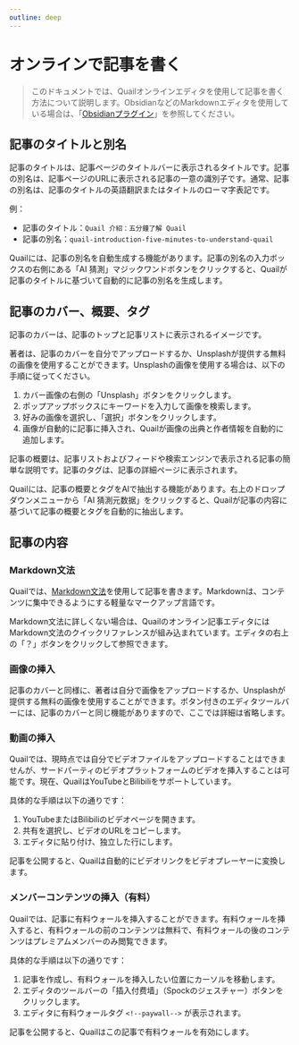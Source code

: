 ```yaml
---
outline: deep
---
```


# オンラインで記事を書く

> このドキュメントでは、Quailオンラインエディタを使用して記事を書く方法について説明します。ObsidianなどのMarkdownエディタを使用している場合は、「[Obsidianプラグイン](./obsidian-plugin.md)」を参照してください。

## 記事のタイトルと別名

記事のタイトルは、記事ページのタイトルバーに表示されるタイトルです。記事の別名は、記事ページのURLに表示される記事の一意の識別子です。通常、記事の別名は、記事のタイトルの英語翻訳またはタイトルのローマ字表記です。

例：

- 記事のタイトル：`Quail 介紹：五分鐘了解 Quail`
- 記事の別名：`quail-introduction-five-minutes-to-understand-quail`

Quailには、記事の別名を自動生成する機能があります。記事の別名の入力ボックスの右側にある「AI 猜測」マジックワンドボタンをクリックすると、Quailが記事のタイトルに基づいて自動的に記事の別名を生成します。

## 記事のカバー、概要、タグ

記事のカバーは、記事のトップと記事リストに表示されるイメージです。

著者は、記事のカバーを自分でアップロードするか、Unsplashが提供する無料の画像を使用することができます。Unsplashの画像を使用する場合は、以下の手順に従ってください。

1. カバー画像の右側の「Unsplash」ボタンをクリックします。
2. ポップアップボックスにキーワードを入力して画像を検索します。
3. 好みの画像を選択し、「選択」ボタンをクリックします。
4. 画像が自動的に記事に挿入され、Quailが画像の出典と作者情報を自動的に追加します。

記事の概要は、記事リストおよびフィードや検索エンジンで表示される記事の簡単な説明です。記事のタグは、記事の詳細ページに表示されます。

Quailには、記事の概要とタグをAIで抽出する機能があります。右上のドロップダウンメニューから「AI 猜測元数据」をクリックすると、Quailが記事の内容に基づいて記事の概要とタグを自動的に抽出します。

## 記事の内容

### Markdown文法

Quailでは、[Markdown文法](https://www.markdownguide.org/basic-syntax/)を使用して記事を書きます。Markdownは、コンテンツに集中できるようにする軽量なマークアップ言語です。

Markdown文法に詳しくない場合は、Quailのオンライン記事エディタにはMarkdown文法のクイックリファレンスが組み込まれています。エディタの右上の「？」ボタンをクリックして参照できます。

### 画像の挿入

記事のカバーと同様に、著者は自分で画像をアップロードするか、Unsplashが提供する無料の画像を使用することができます。ボタン付きのエディタツールバーには、記事のカバーと同じ機能がありますので、ここでは詳細は省略します。

### 動画の挿入

Quailでは、現時点では自分でビデオファイルをアップロードすることはできませんが、サードパーティのビデオプラットフォームのビデオを挿入することは可能です。現在、QuailはYouTubeとBilibiliをサポートしています。

具体的な手順は以下の通りです：

1. YouTubeまたはBilibiliのビデオページを開きます。
2. 共有を選択し、ビデオのURLをコピーします。
3. エディタに貼り付け、独立した行にします。

記事を公開すると、Quailは自動的にビデオリンクをビデオプレーヤーに変換します。

### メンバーコンテンツの挿入（有料）

Quailでは、記事に有料ウォールを挿入することができます。有料ウォールを挿入すると、有料ウォールの前のコンテンツは無料で、有料ウォールの後のコンテンツはプレミアムメンバーのみ閲覧できます。

具体的な手順は以下の通りです：

1. 記事を作成し、有料ウォールを挿入したい位置にカーソルを移動します。
2. エディタのツールバーの「插入付费墙」（Spockのジェスチャー）ボタンをクリックします。
3. エディタに有料ウォールタグ `<!--paywall-->` が表示されます。

記事を公開すると、Quailはこの記事で有料ウォールを有効にします。